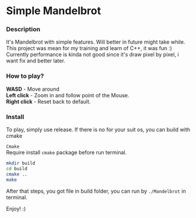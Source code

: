 # Simple Mandelbrot

### Description

It's Mandelbrot with simple features. Will better in future might take while. \
This project was mean for my training and learn of C++, it was fun :) \
Currently performance is kinda not good since it's draw pixel by pixel, i want fix and better later.

### How to play?

**WASD** - Move around \
**Left click** - Zoom in and follow point of the Mouse. \
**Right click** - Reset back to default.

### Install

To play, simply use release. If there is no for your suit os, you can build with cmake

`Cmake` \
Require install `cmake` package before run terminal.
```BASH
mkdir build
cd build
cmake ..
make
```

After that steps, you got file in build folder, you can run by `./Mandelbrot` in terminal.

Enjoy! :)